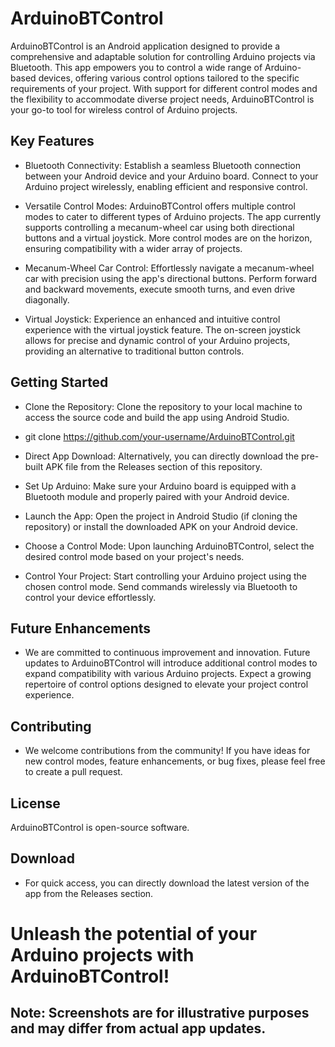 # ArduinoBTControl

ArduinoBTControl is an Android application designed to provide a comprehensive and adaptable solution for controlling Arduino projects via Bluetooth. This app empowers you to control a wide range of Arduino-based devices, offering various control options tailored to the specific requirements of your project. With support for different control modes and the flexibility to accommodate diverse project needs, ArduinoBTControl is your go-to tool for wireless control of Arduino projects.

## Key Features
 - Bluetooth Connectivity: Establish a seamless Bluetooth connection between your Android device and your Arduino board. Connect to your Arduino project wirelessly, enabling efficient and responsive control.

 - Versatile Control Modes: ArduinoBTControl offers multiple control modes to cater to different types of Arduino projects. The app currently supports controlling a mecanum-wheel car using both directional buttons and a virtual joystick. More control modes are on the horizon, ensuring compatibility with a wider array of projects.

 - Mecanum-Wheel Car Control: Effortlessly navigate a mecanum-wheel car with precision using the app's directional buttons. Perform forward and backward movements, execute smooth turns, and even drive diagonally.

 - Virtual Joystick: Experience an enhanced and intuitive control experience with the virtual joystick feature. The on-screen joystick allows for precise and dynamic control of your Arduino projects, providing an alternative to traditional button controls.

## Getting Started
 - Clone the Repository: Clone the repository to your local machine to access the source code and build the app using Android Studio.

 - git clone https://github.com/your-username/ArduinoBTControl.git

 - Direct App Download: Alternatively, you can directly download the pre-built APK file from the Releases section of this repository.

 - Set Up Arduino: Make sure your Arduino board is equipped with a Bluetooth module and properly paired with your Android device.

 - Launch the App: Open the project in Android Studio (if cloning the repository) or install the downloaded APK on your Android device.

 - Choose a Control Mode: Upon launching ArduinoBTControl, select the desired control mode based on your project's needs.

 - Control Your Project: Start controlling your Arduino project using the chosen control mode. Send commands wirelessly via Bluetooth to control your device effortlessly.

## Future Enhancements
 - We are committed to continuous improvement and innovation. Future updates to ArduinoBTControl will introduce additional control modes to expand compatibility with various Arduino projects. Expect a growing repertoire of control options designed to elevate your project control experience.

## Contributing
 - We welcome contributions from the community! If you have ideas for new control modes, feature enhancements, or bug fixes, please feel free to create a pull request.

## License
ArduinoBTControl is open-source software.

## Download
 - For quick access, you can directly download the latest version of the app from the Releases section.

# Unleash the potential of your Arduino projects with ArduinoBTControl!

## Note: Screenshots are for illustrative purposes and may differ from actual app updates.
